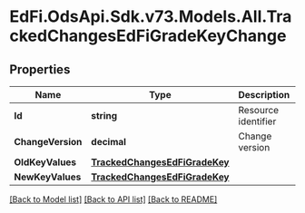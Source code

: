 # EdFi.OdsApi.Sdk.v73.Models.All.TrackedChangesEdFiGradeKeyChange

## Properties

Name | Type | Description | Notes
------------ | ------------- | ------------- | -------------
**Id** | **string** | Resource identifier | [optional] 
**ChangeVersion** | **decimal** | Change version | [optional] 
**OldKeyValues** | [**TrackedChangesEdFiGradeKey**](TrackedChangesEdFiGradeKey.md) |  | [optional] 
**NewKeyValues** | [**TrackedChangesEdFiGradeKey**](TrackedChangesEdFiGradeKey.md) |  | [optional] 

[[Back to Model list]](../../README.md#documentation-for-models) [[Back to API list]](../../README.md#documentation-for-api-endpoints) [[Back to README]](../../README.md)

